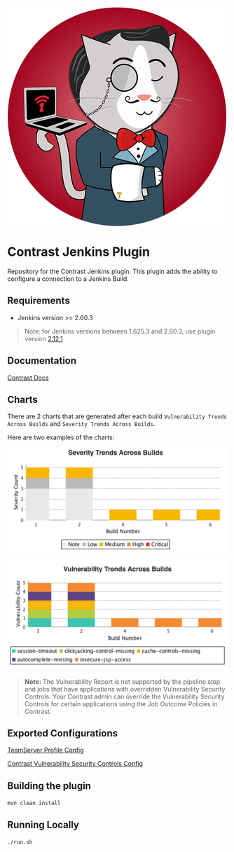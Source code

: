 <!--Jenkins Cat -->
![Jenkins Cat](img/jenkins-cat.png "Jenkins Cat" )

# Contrast Jenkins Plugin

Repository for the Contrast Jenkins plugin. This plugin adds the ability to configure a connection to a Jenkins Build.

## Requirements
* Jenkins version >= 2.60.3
> Note: for Jenkins versions between 1.625.3 and 2.60.3, use plugin version [2.12.1](https://github.com/jenkinsci/contrast-continuous-application-security-plugin/releases/tag/contrast-continuous-application-security-2.12.1)

## Documentation
[Contrast Docs](https://docs.contrastsecurity.com/en/jenkins.html")

## Charts

There are 2 charts that are generated after each build `Vulnerability Trends Across Builds` and `Severity Trends Across Builds`.

Here are two examples of the charts:

![Severity Trends Across Builds](img/severity_trends.png)

![Vulnerability Trends Across Builds](img/vuln_trends.png)

> **Note:** The Vulnerability Report is not supported by the pipeline step and jobs that have applications with overridden Vulnerability Security Controls. Your Contrast admin can override the Vulnerability Security Controls for certain applications using the Job Outcome Policies in Contrast. 

## Exported Configurations

[TeamServer Profile Config](contrastPluginConfig.xml)

[Contrast Vulnerability Security Controls Config](vulnerabilityTrendRecorderConfig.xml)

## Building the plugin

`mvn clean install`

## Running Locally

`./run.sh`

